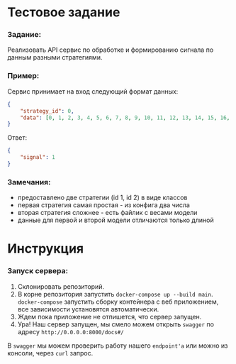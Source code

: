 # Тестовое задание
### Задание:

Реализовать API сервис по обработке и формированию сигнала по данным разными стратегиями.

### Пример:
Сервис принимает на вход следующий формат данных:
```json
{
	"strategy_id": 0,
	"data": [0, 1, 2, 3, 4, 5, 6, 7, 8, 9, 10, 11, 12, 13, 14, 15, 16, 17, 18, 19]
}
```
Ответ:
```json
{
	"signal": 1
}
```

### Замечания:
- предоставлено две стратегии (id 1, id 2) в виде классов
- первая стратегия самая простая - из конфига два числа
- вторая стратегия сложнее - есть файлик с весами модели
- данные для первой и второй модели отличаются только длиной

# Инструкция

### Запуск сервера:
1. Склонировать репозиторий.
2. В корне репозитория запустить `docker-compose up --build main`. `docker-compose` запустить сборку контейнера с веб приложением, все зависимости установятся автоматически.
3. Ждем пока приложение не отпишется, что сервер запущен.
4. Ура! Наш сервер запущен, мы смело можем открыть `swagger` по адресу `http://0.0.0.0:8000/docs#/`

В `swagger` мы можем проверить работу нашего `endpoint'a` или можно из консоли, через `curl` запрос.
